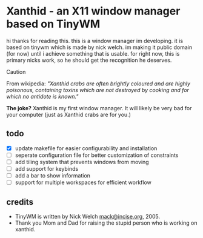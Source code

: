Xanthid - an X11 window manager based on TinyWM
===============================================

hi thanks for reading this. this is a window manager im developing. it is based on tinywm which is made by nick welch.
im making it public domain (for now) until i achieve something that is usable. 
for right now, this is primary nicks work, so he should get the recognition he deserves.

> [!CAUTION]
> From wikipedia: 
> *"Xanthid crabs are often brightly coloured and are highly poisonous, containing toxins which are not destroyed by cooking and for which no antidote is known."*
>
> **The joke?** Xanthid is my first window manager. It will likely be very bad for your computer (just as Xanthid crabs are for you.)

todo
----
- [x] update makefile for easier configurability and installation
- [ ] seperate configuration file for better customization of constraints
- [ ] add tiling system that prevents windows from moving
- [ ] add support for keybinds
- [ ] add a bar to show information
- [ ] support for multiple workspaces for efficient workflow

credits
-------
* TinyWM is written by Nick Welch <mack@incise.org>, 2005.
* Thank you Mom and Dad for raising the stupid person who is working on xanthid.
